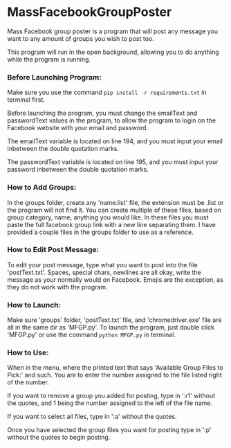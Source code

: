 # MassFacebookGroupPoster

Mass Facebook group poster is a program that will post any message you want to any amount of groups you wish to post too.

This program will run in the open background, allowing you to do anything while the program is running.

### Before Launching Program:
Make sure you use the command `pip install -r requirements.txt` in terminal first.

Before launching the program, you must change the emailText and passwordText values in the program, to allow the program to login on the Facebook website with your email and password.

The emailText variable is located on line 194, and you must input your email inbetween the double quotation marks.

The passwordText variable is located on line 195, and you must input your password inbetween the double quotation marks.

### How to Add Groups:
In the groups folder, create any 'name.list' file, the extension must be .list or the program will not find it. You can create multiple of these files, based on group category, name, anything you would like. In these files you must paste the full facebook group link with a new line separating them. I have provided a couple files in the groups folder to use as a reference.

### How to Edit Post Message:
To edit your post message, type what you want to post into the file 'postText.txt'. Spaces, special chars, newlines are all okay, write the message as your normally would on Facebook. Emojis are the exception, as they do not work with the program.

### How to Launch:
Make sure 'groups' folder, 'postText.txt' file, and 'chromedriver.exe' file are all in the same dir as 'MFGP.py'. To launch the program, just double click 'MFGP.py' or use the command `python MFGP.py` in terminal.

### How to Use:
When in the menu, where the printed text that says 'Available Group Files to Pick:' and such. You are to enter the number assigned to the file listed right of the number.

If you want to remove a group you added for posting, type in ':r1' without the quotes, and 1 being the number assigned to the left of the file name.

If you want to select all files, type in ':a' without the quotes.

Once you have selected the group files you want for posting type in ':p' without the quotes to begin posting.
